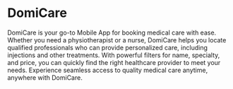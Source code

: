 # DomiCare
DomiCare is your go-to Mobile App for booking medical care with ease. Whether you need a physiotherapist or a nurse, DomiCare helps you locate qualified professionals who can provide personalized care, including injections and other treatments. With powerful filters for name, specialty, and price, you can quickly find the right healthcare provider to meet your needs. Experience seamless access to quality medical care anytime, anywhere with DomiCare.

